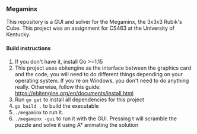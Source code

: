 ### Megaminx 

This repository is a GUI and solver for the Megaminx, the 3x3x3 Rubik's Cube. 
This project was an assignment for CS463 at the University of Kentucky.

#### Build instructions
1. If you don't have it, install Go >=1.15
2. This project uses ebitengine as the interface between the graphics card and the code, you will need to 
do different things depending on your operating system. If you're on Windows, you don't need to do anything really.
Otherwise, follow this guide: https://ebitengine.org/en/documents/install.html
3. Run `go get` to install all dependencies for this project
4. `go build .` to build the executable
5. `./megaminx` to run it.
6. `./megaminx -gui` to run it with the GUI. Pressing t will scramble the puzzle and solve it using A*
animating the solution
